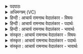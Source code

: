 <details><summary>पदपाठः</summary>

अ꣡ग्ने꣢꣯। प꣡व꣢꣯स्व। स्व꣡पाः꣢꣯। सु꣣। अ꣡पाः꣢। अ꣣स्मे꣡इति꣢। व꣡र्चः꣢꣯। सु꣣वी꣡र्य꣢म्। सु꣣। वी꣡र्य꣢꣯म्। द꣡ध꣢꣯त्। र꣣यि꣢म्। म꣡यि꣢꣯। पो꣡ष꣢꣯म्। १५२०।
</details>

<details><summary>अधिमन्त्रम् (VC)</summary>

- अग्निः पवमानः
- शतं वैखानसाः
- गायत्री
- षड्जः
</details>

<details><summary>हिन्दी : आचार्य रामनाथ वेदालंकार - विषयः</summary>

अगले मन्त्र में यह बताया गया है कि योगप्रशिक्षक क्या करे।
</details>

<details><summary>हिन्दी : आचार्य रामनाथ वेदालंकार - पदार्थः</summary>

पदार्थान्वयभाषाः -  हे (अग्ने) योगविद्या के पण्डित योगिराज ! (स्वपाः) शुभ कर्मोंवाले आप (अस्मे) हमारे लिए (सुवीर्यम्) श्रेष्ठ वीर्य से युक्त (वर्चः) योगजन्य तेज (पवस्व) प्राप्त कराओ और (मयि) मुझ योग के जिज्ञासु में (पोषम्) पोषक (रयिम्) विवेकख्यातिरूप अध्यात्म-ऐश्वर्य (दधत्) धारण कराओ ॥३॥
</details>

<details><summary>हिन्दी : आचार्य रामनाथ वेदालंकार - भावार्थः</summary>

भावार्थभाषाः -  योगप्रशिक्षक योगिराज स्वयं शुभकर्मों का कर्ता होता हुआ शिष्यों को भी शुभ कर्म करने का उपदेश दे और योगाभ्यास के द्वारा उन मुमुक्षु शिष्यों को वर्चस्वी तथा विवेकख्याति से सम्पन्न करके मोक्ष का अधिकारी बना दे ॥३॥
</details>

<details><summary>संस्कृत : आचार्य रामनाथ वेदालंकार - विषयः</summary>

अथ योगप्रशिक्षकः किं कुर्यादित्युच्यते।
</details>

<details><summary>संस्कृत : आचार्य रामनाथ वेदालंकार - पदार्थः</summary>

पदार्थान्वयभाषाः -  हे (अग्ने) योगविद्याविद् विद्वन् ! (स्वपाः) शोभनानि अपांसि कर्माणि यस्य तादृशः त्वम् (अस्मे) अस्मभ्यम् (सुवीर्यम्) श्रेष्ठवीर्योपेतम् (वर्चः) योगजन्यं तेजः (पवस्व) प्रापय,किञ्च (मयि) योगजिज्ञासौ (पोषम्) पोषकम् (रयिम्) विवेकख्यातिरूपम् अध्यात्मं धनम् (दधत्) धारयन्,भवेति शेषः ॥३॥
</details>

<details><summary>संस्कृत : आचार्य रामनाथ वेदालंकार - भावार्थः</summary>

भावार्थभाषाः -  योगप्रशिक्षको योगिराट् स्वयं शुभकर्मा सन् शिष्यानपि शुभकर्मकरणायोपदिशेत्,योगाभ्यासद्वारा च तान् मुमुक्षून् वर्चस्विनः विवेकख्यातिमतश्च कृत्वा निःश्रेयसाधिकारिणः कुर्यात् ॥३॥
</details>